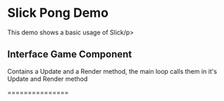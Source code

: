 <h1>Slick Pong Demo</h1>

<p>This demo shows a basic usage of Slick/p>

<h2>Interface Game Component</h2>
<p>
Contains a Update and a Render method, the main loop calls them in it's Update and Render method
</p>



===============
